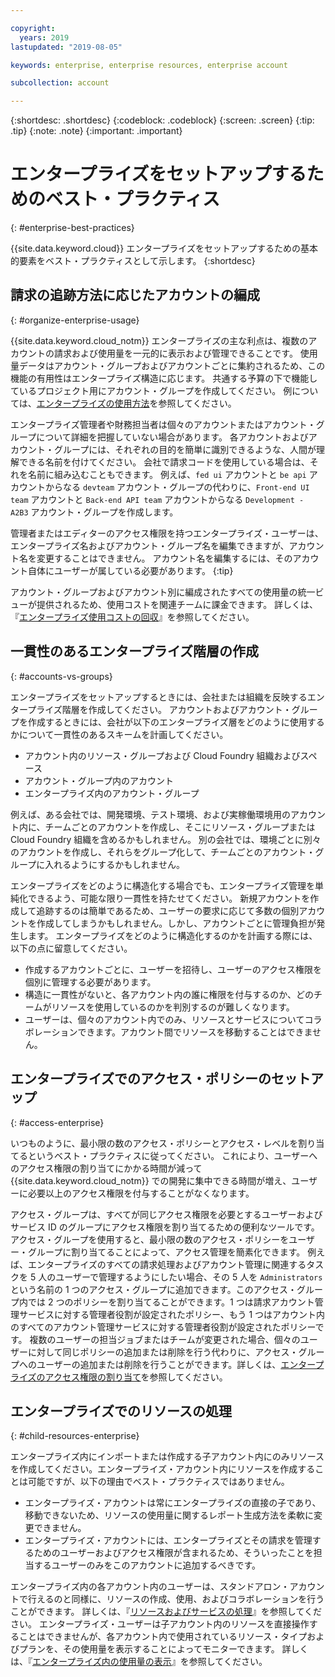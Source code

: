 ```yaml
---

copyright:
  years: 2019
lastupdated: "2019-08-05"

keywords: enterprise, enterprise resources, enterprise account

subcollection: account

---
```


{:shortdesc: .shortdesc}
{:codeblock: .codeblock}
{:screen: .screen}
{:tip: .tip}
{:note: .note}
{:important: .important}


# エンタープライズをセットアップするためのベスト・プラクティス
{: #enterprise-best-practices}

{{site.data.keyword.cloud}} エンタープライズをセットアップするための基本的要素をベスト・プラクティスとして示します。
{:shortdesc}

## 請求の追跡方法に応じたアカウントの編成
{: #organize-enterprise-usage}

{{site.data.keyword.cloud_notm}} エンタープライズの主な利点は、複数のアカウントの請求および使用量を一元的に表示および管理できることです。 使用量データはアカウント・グループおよびアカウントごとに集約されるため、この機能の有用性はエンタープライズ構造に応じます。 共通する予算の下で機能しているプロジェクト用にアカウント・グループを作成してください。 例については、[エンタープライズの使用方法](/docs/account?topic=account-enterprise#enterprise-use-cases)を参照してください。

エンタープライズ管理者や財務担当者は個々のアカウントまたはアカウント・グループについて詳細を把握していない場合があります。 各アカウントおよびアカウント・グループには、それぞれの目的を簡単に識別できるような、人間が理解できる名前を付けてください。 会社で請求コードを使用している場合は、それを名前に組み込むこともできます。 例えば、`fed ui` アカウントと `be api` アカウントからなる `devteam` アカウント・グループの代わりに、`Front-end UI team` アカウントと `Back-end API team` アカウントからなる `Development - A2B3` アカウント・グループを作成します。

管理者またはエディターのアクセス権限を持つエンタープライズ・ユーザーは、エンタープライズ名およびアカウント・グループ名を編集できますが、アカウント名を変更することはできません。 アカウント名を編集するには、そのアカウント自体にユーザーが属している必要があります。
{:tip}

アカウント・グループおよびアカウント別に編成されたすべての使用量の統一ビューが提供されるため、使用コストを関連チームに課金できます。 詳しくは、『[エンタープライズ使用コストの回収](/docs/billing-usage?topic=billing-usage-enterprise-usage#enterprise-cost-recovery)』を参照してください。

## 一貫性のあるエンタープライズ階層の作成
{: #accounts-vs-groups}

エンタープライズをセットアップするときには、会社または組織を反映するエンタープライズ階層を作成してください。 アカウントおよびアカウント・グループを作成するときには、会社が以下のエンタープライズ層をどのように使用するかについて一貫性のあるスキームを計画してください。
- アカウント内のリソース・グループおよび Cloud Foundry 組織およびスペース
- アカウント・グループ内のアカウント
- エンタープライズ内のアカウント・グループ

例えば、ある会社では、開発環境、テスト環境、および実稼働環境用のアカウント内に、チームごとのアカウントを作成し、そこにリソース・グループまたは Cloud Foundry 組織を含めるかもしれません。 別の会社では、環境ごとに別々のアカウントを作成し、それらをグループ化して、チームごとのアカウント・グループに入れるようにするかもしれません。

エンタープライズをどのように構造化する場合でも、エンタープライズ管理を単純化できるよう、可能な限り一貫性を持たせてください。 新規アカウントを作成して追跡するのは簡単であるため、ユーザーの要求に応じて多数の個別アカウントを作成してしまうかもしれません。しかし、アカウントごとに管理負担が発生します。 エンタープライズをどのように構造化するのかを計画する際には、以下の点に留意してください。
- 作成するアカウントごとに、ユーザーを招待し、ユーザーのアクセス権限を個別に管理する必要があります。
- 構造に一貫性がないと、各アカウント内の誰に権限を付与するのか、どのチームがリソースを使用しているのかを判別するのが難しくなります。
- ユーザーは、個々のアカウント内でのみ、リソースとサービスについてコラボレーションできます。アカウント間でリソースを移動することはできません。

## エンタープライズでのアクセス・ポリシーのセットアップ
{: #access-enterprise}

いつものように、最小限の数のアクセス・ポリシーとアクセス・レベルを割り当てるというベスト・プラクティスに従ってください。 これにより、ユーザーへのアクセス権限の割り当てにかかる時間が減って {{site.data.keyword.cloud_notm}} での開発に集中できる時間が増え、ユーザーに必要以上のアクセス権限を付与することがなくなります。

アクセス・グループは、すべてが同じアクセス権限を必要とするユーザーおよびサービス ID のグループにアクセス権限を割り当てるための便利なツールです。 アクセス・グループを使用すると、最小限の数のアクセス・ポリシーをユーザー・グループに割り当てることによって、アクセス管理を簡素化できます。 例えば、エンタープライズのすべての請求処理およびアカウント管理に関連するタスクを 5 人のユーザーで管理するようにしたい場合、その 5 人を `Administrators` という名前の 1 つのアクセス・グループに追加できます。このアクセス・グループ内では 2 つのポリシーを割り当てることができます。1 つは請求アカウント管理サービスに対する管理者役割が設定されたポリシー、もう 1 つはアカウント内のすべてのアカウント管理サービスに対する管理者役割が設定されたポリシーです。 複数のユーザーの担当ジョブまたはチームが変更された場合、個々のユーザーに対して同じポリシーの追加または削除を行う代わりに、アクセス・グループへのユーザーの追加または削除を行うことができます。詳しくは、[エンタープライズのアクセス権限の割り当て](/docs/iam?topic=iam-assign-access-enterprise)を参照してください。

## エンタープライズでのリソースの処理
{: #child-resources-enterprise}

エンタープライズ内にインポートまたは作成する子アカウント内にのみリソースを作成してください。エンタープライズ・アカウント内にリソースを作成することは可能ですが、以下の理由でベスト・プラクティスではありません。
 - エンタープライズ・アカウントは常にエンタープライズの直接の子であり、移動できないため、リソースの使用量に関するレポート生成方法を柔軟に変更できません。
 - エンタープライズ・アカウントには、エンタープライズとその請求を管理するためのユーザーおよびアクセス権限が含まれるため、そういったことを担当するユーザーのみをこのアカウントに追加するべきです。

エンタープライズ内の各アカウント内のユーザーは、スタンドアロン・アカウントで行えるのと同様に、リソースの作成、使用、およびコラボレーションを行うことができます。 詳しくは、『[リソースおよびサービスの処理](/docs/resources?topic=resources-resource)』を参照してください。 エンタープライズ・ユーザーは子アカウント内のリソースを直接操作することはできませんが、各アカウント内で使用されているリソース・タイプおよびプランを、その使用量を表示することによってモニターできます。 詳しくは、『[エンタープライズ内の使用量の表示](/docs/billing-usage?topic=billing-usage-enterprise-usage)』を参照してください。


